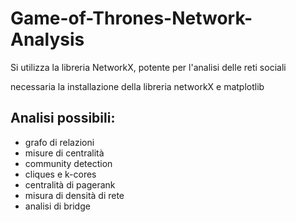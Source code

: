 # Game-of-Thrones-Network-Analysis
Si utilizza la libreria NetworkX, potente per l'analisi delle reti sociali

necessaria la installazione della libreria networkX e matplotlib


## Analisi possibili:
- grafo di relazioni
- misure di centralità
- community detection
- cliques e k-cores
- centralità di pagerank
- misura di densità di rete
- analisi di bridge
